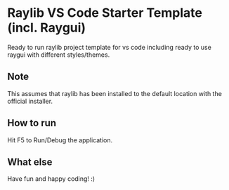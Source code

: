 # Raylib VS Code Starter Template (incl. Raygui)

Ready to run raylib project template for vs code including ready to use raygui
with different styles/themes.

## Note

This assumes that raylib has been installed to the default location with the
official installer.

## How to run

Hit F5 to Run/Debug the application.

## What else

Have fun and happy coding! :)
